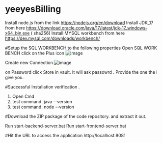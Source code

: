 # yeeyesBilling

Install node.js from the link https://nodejs.org/en/download
Install JDK_17 from here https://download.oracle.com/java/17/latest/jdk-17_windows-x64_bin.exe ( sha256)
Install MYSQL workbench from here https://dev.mysql.com/downloads/workbench/


#Setup the SQL WORKBENCH to the following properties 
Open SQL WORK BENCH
click on the Plus icon ![image](https://github.com/rpsrepos/yeeyesBilling/assets/167614144/23b34ab5-0f1b-4b18-a82e-f9f505d06f4a)

Create new Connection 
![image](https://github.com/rpsrepos/yeeyesBilling/assets/167614144/17287f81-b40a-470d-b1ff-57eb9ebb007a)

on Password click Store in vault. It will ask passowrd . Provide the one  the i give you.

#Successful Installation verification . 
1. Open Cmd
2. test command. java --version
3. test command. node --version

#Download the ZIP package of the code repository. and extract it out. 

Run start-backend-server.bat
Run start-frontend-server.bat

#Hit the URL to access the application
http://localhost:8081

